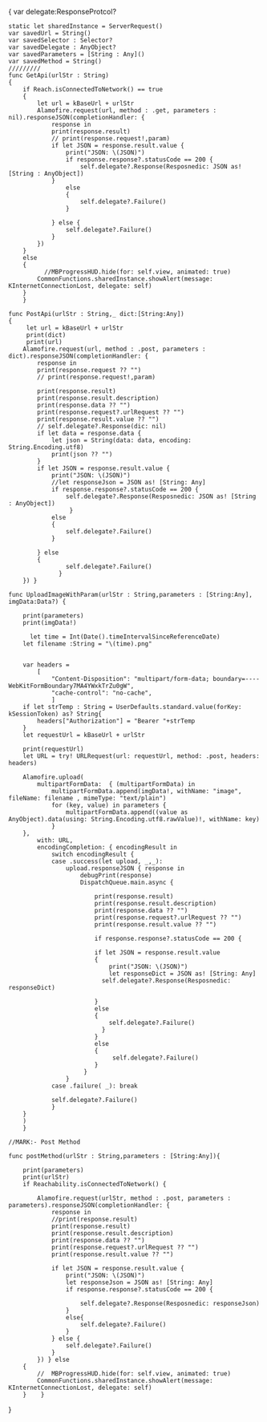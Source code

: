 {
    var delegate:ResponseProtcol?
    
    static let sharedInstance = ServerRequest()
    var savedUrl = String()
    var savedSelector : Selector?
    var savedDelegate : AnyObject?
    var savedParameters = [String : Any]()
    var savedMethod = String()  
    /////////
    func GetApi(urlStr : String)
    {
        if Reach.isConnectedToNetwork() == true
        {
            let url = kBaseUrl + urlStr
            Alamofire.request(url, method : .get, parameters : nil).responseJSON(completionHandler: {
                response in
                print(response.result)
                // print(response.request!,param)
                if let JSON = response.result.value {
                    print("JSON: \(JSON)")
                    if response.response?.statusCode == 200 {
                        self.delegate?.Response(Resposnedic: JSON as! [String : AnyObject])
                }
                    else
                    {
                        self.delegate?.Failure()
                    }
                    
                } else {
                    self.delegate?.Failure()
                }
            })
        }
        else
        {
              //MBProgressHUD.hide(for: self.view, animated: true)
            CommonFunctions.sharedInstance.showAlert(message: KInternetConnectionLost, delegate: self)
        }
        }
    
    func PostApi(urlStr : String,_ dict:[String:Any])
    {
         let url = kBaseUrl + urlStr
         print(dict)
         print(url)
        Alamofire.request(url, method : .post, parameters : dict).responseJSON(completionHandler: {
            response in
            print(response.request ?? "")
            // print(response.request!,param)
               
            print(response.result)
            print(response.result.description)
            print(response.data ?? "")
            print(response.request?.urlRequest ?? "")
            print(response.result.value ?? "")
            // self.delegate?.Response(dic: nil)
            if let data = response.data {
                let json = String(data: data, encoding: String.Encoding.utf8)
                print(json ?? "")
            }
            if let JSON = response.result.value {
                print("JSON: \(JSON)")
                //let responseJson = JSON as! [String: Any]
                if response.response?.statusCode == 200 {
                    self.delegate?.Response(Resposnedic: JSON as! [String : AnyObject])
                     }
                else
                {
                    self.delegate?.Failure()
                }
                
            } else
            {
                    self.delegate?.Failure()
                  }
        }) }
    
    func UploadImageWithParam(urlStr : String,parameters : [String:Any], imgData:Data?) {
        
        print(parameters)
        print(imgData!)
        
          let time = Int(Date().timeIntervalSinceReferenceDate)
        let filename :String = "\(time).png"
        
        
        var headers =
            [
                "Content-Disposition": "multipart/form-data; boundary=----WebKitFormBoundary7MA4YWxkTrZu0gW",
                "cache-control": "no-cache",
                ]
        if let strTemp : String = UserDefaults.standard.value(forKey: kSessionToken) as? String{
            headers["Authorization"] = "Bearer "+strTemp
        }
        let requestUrl = kBaseUrl + urlStr
        
        print(requestUrl)
        let URL = try! URLRequest(url: requestUrl, method: .post, headers: headers)
        
        Alamofire.upload(
            multipartFormData:  { (multipartFormData) in
                multipartFormData.append(imgData!, withName: "image", fileName: filename , mimeType: "text/plain")
                for (key, value) in parameters {
                    multipartFormData.append((value as AnyObject).data(using: String.Encoding.utf8.rawValue)!, withName: key)
                }
        },
            with: URL,
            encodingCompletion: { encodingResult in
                switch encodingResult {
                case .success(let upload, _,_):
                    upload.responseJSON { response in
                        debugPrint(response)
                        DispatchQueue.main.async {
                            
                            print(response.result)
                            print(response.result.description)
                            print(response.data ?? "")
                            print(response.request?.urlRequest ?? "")
                            print(response.result.value ?? "")

                            if response.response?.statusCode == 200 {
  
                            if let JSON = response.result.value
                            {
                                print("JSON: \(JSON)")
                                let responseDict = JSON as! [String: Any]
                              self.delegate?.Response(Resposnedic: responseDict)
                                
                            }
                            else
                            {
                                self.delegate?.Failure()
                              }
                            }
                            else
                            {
                                 self.delegate?.Failure()
                            }
                         }
                    }
                case .failure( _): break
                
                self.delegate?.Failure()
                }
        }
        )
        }
    
    //MARK:- Post Method
    
    func postMethod(urlStr : String,parameters : [String:Any]){
        
        print(parameters)
        print(urlStr)
        if Reachability.isConnectedToNetwork() {
            
            Alamofire.request(urlStr, method : .post, parameters : parameters).responseJSON(completionHandler: {
                response in
                //print(response.result)
                print(response.result)
                print(response.result.description)
                print(response.data ?? "")
                print(response.request?.urlRequest ?? "")
                print(response.result.value ?? "")

                if let JSON = response.result.value {
                    print("JSON: \(JSON)")
                    let responseJson = JSON as! [String: Any]
                    if response.response?.statusCode == 200 {
                        
                        self.delegate?.Response(Resposnedic: responseJson)
                    }
                    else{
                        self.delegate?.Failure()
                    }
                } else {
                    self.delegate?.Failure()
                }
            }) } else
        {
            //  MBProgressHUD.hide(for: self.view, animated: true)
            CommonFunctions.sharedInstance.showAlert(message: KInternetConnectionLost, delegate: self)
        }    }
}
